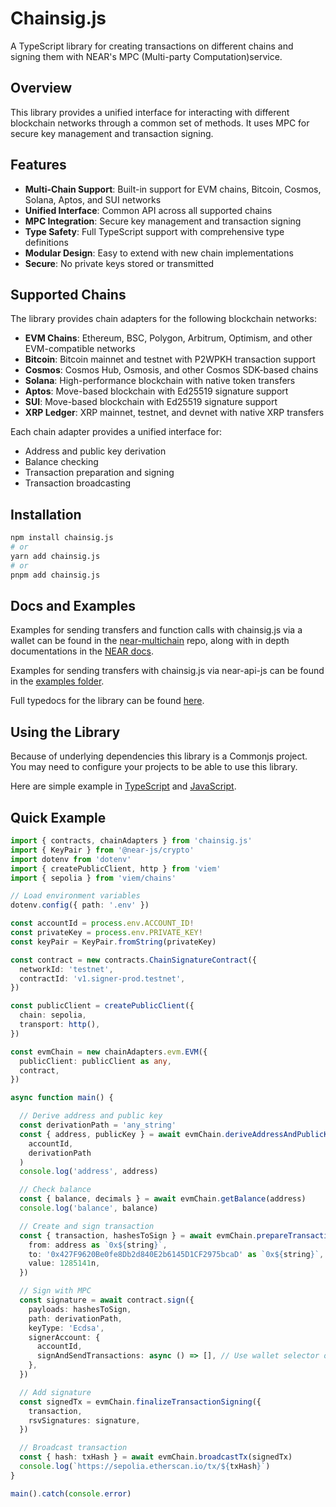# Chainsig.js

A TypeScript library for creating transactions on different chains and signing them with NEAR's MPC (Multi-party Computation)service.

## Overview

This library provides a unified interface for interacting with different blockchain networks through a common set of methods. It uses MPC for secure key management and transaction signing.

## Features

- **Multi-Chain Support**: Built-in support for EVM chains, Bitcoin, Cosmos, Solana, Aptos, and SUI networks
- **Unified Interface**: Common API across all supported chains
- **MPC Integration**: Secure key management and transaction signing
- **Type Safety**: Full TypeScript support with comprehensive type definitions
- **Modular Design**: Easy to extend with new chain implementations
- **Secure**: No private keys stored or transmitted

## Supported Chains

The library provides chain adapters for the following blockchain networks:

- **EVM Chains**: Ethereum, BSC, Polygon, Arbitrum, Optimism, and other EVM-compatible networks
- **Bitcoin**: Bitcoin mainnet and testnet with P2WPKH transaction support
- **Cosmos**: Cosmos Hub, Osmosis, and other Cosmos SDK-based chains
- **Solana**: High-performance blockchain with native token transfers
- **Aptos**: Move-based blockchain with Ed25519 signature support
- **SUI**: Move-based blockchain with Ed25519 signature support
- **XRP Ledger**: XRP mainnet, testnet, and devnet with native XRP transfers

Each chain adapter provides a unified interface for:
- Address and public key derivation
- Balance checking
- Transaction preparation and signing
- Transaction broadcasting

## Installation

```bash
npm install chainsig.js
# or
yarn add chainsig.js
# or
pnpm add chainsig.js
```

## Docs and Examples
Examples for sending transfers and function calls with chainsig.js via a wallet can be found in the [near-multichain](https://github.com/near-examples/near-multichain) repo, along with in depth documentations in the [NEAR docs](https://docs.near.org/chain-abstraction/chain-signatures/implementation).

Examples for sending transfers with chainsig.js via near-api-js can be found in the [examples folder](./examples/).

Full typedocs for the library can be found [here](https://neardefi.github.io/chainsig.js/).

## Using the Library

Because of underlying dependencies this library is a Commonjs project. You may need to configure your projects to be able to use this library. 

Here are simple example in [TypeScript](https://github.com/GregProuty/chainsig-simple-example) and [JavaScript](https://github.com/GregProuty/chainsig-es6-example). 

## Quick Example

```ts
import { contracts, chainAdapters } from 'chainsig.js'
import { KeyPair } from '@near-js/crypto'
import dotenv from 'dotenv'
import { createPublicClient, http } from 'viem'
import { sepolia } from 'viem/chains'

// Load environment variables
dotenv.config({ path: '.env' })

const accountId = process.env.ACCOUNT_ID!
const privateKey = process.env.PRIVATE_KEY!
const keyPair = KeyPair.fromString(privateKey)

const contract = new contracts.ChainSignatureContract({
  networkId: 'testnet',
  contractId: 'v1.signer-prod.testnet',
})

const publicClient = createPublicClient({
  chain: sepolia,
  transport: http(),
})

const evmChain = new chainAdapters.evm.EVM({
  publicClient: publicClient as any,
  contract,
})

async function main() {

  // Derive address and public key
  const derivationPath = 'any_string'
  const { address, publicKey } = await evmChain.deriveAddressAndPublicKey(
    accountId,
    derivationPath
  )
  console.log('address', address)

  // Check balance
  const { balance, decimals } = await evmChain.getBalance(address)
  console.log('balance', balance)

  // Create and sign transaction
  const { transaction, hashesToSign } = await evmChain.prepareTransactionForSigning({
    from: address as `0x${string}`,
    to: '0x427F9620Be0fe8Db2d840E2b6145D1CF2975bcaD' as `0x${string}`,
    value: 1285141n,
  })

  // Sign with MPC
  const signature = await contract.sign({
    payloads: hashesToSign,
    path: derivationPath,
    keyType: 'Ecdsa',
    signerAccount: {
      accountId,
      signAndSendTransactions: async () => [], // Use wallet selector or NAJ here, see examples above for full use
    },
  })

  // Add signature
  const signedTx = evmChain.finalizeTransactionSigning({
    transaction,
    rsvSignatures: signature,
  })

  // Broadcast transaction
  const { hash: txHash } = await evmChain.broadcastTx(signedTx)
  console.log(`https://sepolia.etherscan.io/tx/${txHash}`)
}

main().catch(console.error)
```
